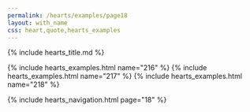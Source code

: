 ```yaml
---
permalink: /hearts/examples/page18
layout: with_name
css: heart,quote,hearts_examples
---
```


{% include hearts_title.md %}

{% include hearts_examples.html name="216" %}
{% include hearts_examples.html name="217" %}
{% include hearts_examples.html name="218" %}

{% include hearts_navigation.html page="18" %}
